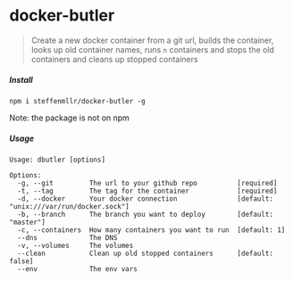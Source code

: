 docker-butler
==============

> Create a new docker container from a git url, builds the container, looks up old container names, runs `n` containers and stops the old containers and cleans up stopped containers

##### Install
`npm i steffenmllr/docker-butler -g`

Note: the package is not on npm

##### Usage
```
Usage: dbutler [options]

Options:
  -g, --git         The url to your github repo          [required]
  -t, --tag         The tag for the container            [required]
  -d, --docker      Your docker connection               [default: "unix:///var/run/docker.sock"]
  -b, --branch      The branch you want to deploy        [default: "master"]
  -c, --containers  How many containers you want to run  [default: 1]
  --dns             The DNS
  -v, --volumes     The volumes
  --clean           Clean up old stopped containers      [default: false]
  --env             The env vars
```

